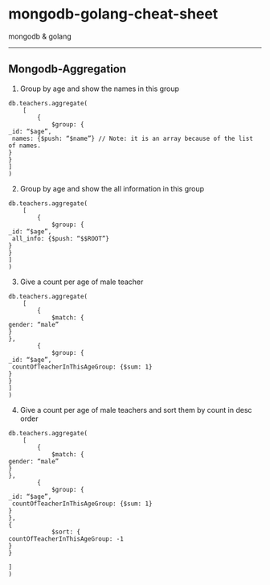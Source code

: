 # mongodb-golang-cheat-sheet
mongodb &amp; golang

---

Mongodb-Aggregation
----------------------------------------------------------------------------------------------------------------------------


1.  Group by age and show the names in this group 
```mongo
db.teachers.aggregate(
	[
		{
			$group: {
_id: “$age”,
 names: {$push: “$name”} // Note: it is an array because of the list of names.
}
}
]
)
```

2.  Group by age and show the all information in this group 
```mongo
db.teachers.aggregate(
	[
		{
			$group: {
_id: “$age”,
 all_info: {$push: “$$ROOT”} 
}
}
]
)
```

3.  Give a count per age of male teacher 
```mongo
db.teachers.aggregate(
	[
		{
			$match: {
gender: “male”
}
},
		{
			$group: {
_id: “$age”,
 countOfTeacherInThisAgeGroup: {$sum: 1} 
}
}
]
)
```

4.  Give a count per age of male teachers and sort them by count in desc order
```mongo
db.teachers.aggregate(
	[
		{
			$match: {
gender: “male”
}
},
		{
			$group: {
_id: “$age”,
 countOfTeacherInThisAgeGroup: {$sum: 1} 
}
},
{
			$sort: {
countOfTeacherInThisAgeGroup: -1
}
}

]
)
```





